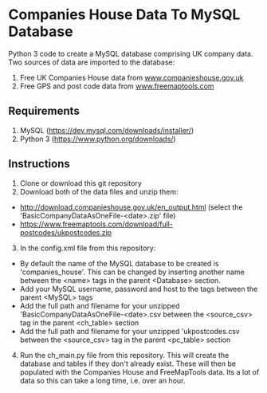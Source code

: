 # Companies House Data To MySQL Database

Python 3 code to create a MySQL database comprising UK company data. Two sources of data are imported to the database:
1. Free UK Companies House data from www.companieshouse.gov.uk
2. Free GPS and post code data from www.freemaptools.com  

## Requirements
1. MySQL (https://dev.mysql.com/downloads/installer/)
2. Python 3 (https://www.python.org/downloads/)

## Instructions
1. Clone or download this git repository
2. Download both of the data files and unzip them:
  * http://download.companieshouse.gov.uk/en_output.html (select the 'BasicCompanyDataAsOneFile-\<date\>.zip' file)
  * https://www.freemaptools.com/download/full-postcodes/ukpostcodes.zip
3. In the config.xml file from this repository: 
  * By default the name of the MySQL database to be created is 'companies_house'. This can be changed by inserting another name between the \<name\> tags in the parent \<Database\> section.
  * Add your MySQL username, password and host to the tags between the parent \<MySQL\> tags
  * Add the full path and filename for your unzipped 'BasicCompanyDataAsOneFile-\<date\>.csv between the \<source_csv\> tag in the parent \<ch_table\> section
  * Add the full path and filename for your unzipped 'ukpostcodes.csv between the \<source_csv\> tag in the parent \<pc_table\> section
4. Run the ch_main.py file from this repository. This will create the database and tables if they don't already exist. These will then be populated with the Companies House and FreeMapTools data. Its a lot of data so this can take a long time, i.e. over an hour.
